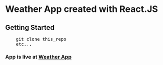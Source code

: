 # Weather App created with React.JS
## Getting Started
<pre>
    git clone this_repo
    etc...
</pre>
### App is live at <a href="https://react-weather-app-00a05a4.netlify.app">Weather App</a>
